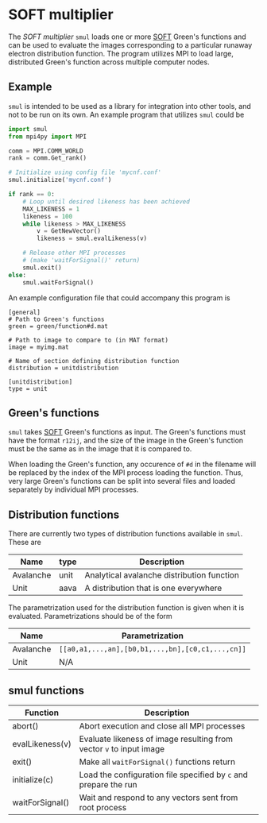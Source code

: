 # SOFT multiplier
The *SOFT multiplier* ``smul`` loads one or more
[SOFT](https://github.com/hoppe93/SOFT) Green's functions and can
be used to evaluate the images corresponding to a particular runaway electron
distribution function. The program utilizes MPI to load large, distributed
Green's function across multiple computer nodes.

## Example
``smul`` is intended to be used as a library for integration into other tools,
and not to be run on its own. An example program that utilizes ``smul`` could
be
```python
import smul
from mpi4py import MPI

comm = MPI.COMM_WORLD
rank = comm.Get_rank()

# Initialize using config file 'mycnf.conf'
smul.initialize('mycnf.conf')

if rank == 0:
    # Loop until desired likeness has been achieved
    MAX_LIKENESS = 1
    likeness = 100
    while likeness > MAX_LIKENESS
        v = GetNewVector()
        likeness = smul.evalLikeness(v)

    # Release other MPI processes
    # (make 'waitForSignal()' return)
    smul.exit()
else:
    smul.waitForSignal()
```
An example configuration file that could accompany this program is
```
[general]
# Path to Green's functions
green = green/function#d.mat

# Path to image to compare to (in MAT format)
image = myimg.mat

# Name of section defining distribution function
distribution = unitdistribution

[unitdistribution]
type = unit
```

## Green's functions
``smul`` takes [SOFT](https://github.com/hoppe93/SOFT) Green's functions as
input. The Green's functions must have the format ``r12ij``, and the size of
the image in the Green's function must be the same as in the image that it is
compared to.

When loading the Green's function, any occurence of ``#d`` in the filename will
be replaced by the index of the MPI process loading the function. Thus, very
large Green's functions can be split into several files and loaded separately
by individual MPI processes.

## Distribution functions
There are currently two types of distribution functions available in ``smul``.
These are

Name       | type | Description
-----------|------|--------------------------------------------
Avalanche  | unit | Analytical avalanche distribution function
Unit       | aava | A distribution that is one everywhere

The parametrization used for the distribution function is given when it is
evaluated. Parametrizations should be of the form

Name       | Parametrization
-----------|---------------------------------------------------
Avalanche  | ``[[a0,a1,...,an],[b0,b1,...,bn],[c0,c1,...,cn]]``
Unit       | N/A

## smul functions
Function        | Description
----------------|-----------------------------------------------------------------------
abort()         | Abort execution and close all MPI processes
evalLikeness(v) | Evaluate likeness of image resulting from vector ``v`` to input image
exit()          | Make all ``waitForSignal()`` functions return
initialize(c)   | Load the configuration file specified by ``c`` and prepare the run
waitForSignal() | Wait and respond to any vectors sent from root process

